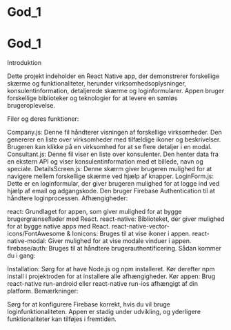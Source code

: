 # God_1
# God_1
Introduktion

Dette projekt indeholder en React Native app, der demonstrerer forskellige skærme og funktionaliteter, herunder virksomhedsoplysninger, konsulentinformation, detaljerede skærme og loginformularer. Appen bruger forskellige biblioteker og teknologier for at levere en sømløs brugeroplevelse.

Filer og deres funktioner:

Company.js: Denne fil håndterer visningen af forskellige virksomheder. Den genererer en liste over virksomheder med tilfældige ikoner og beskrivelser. Brugeren kan klikke på en virksomhed for at se flere detaljer i en modal.
Consultant.js: Denne fil viser en liste over konsulenter. Den henter data fra en ekstern API og viser konsulentinformation med et billede, navn og speciale.
DetailsScreen.js: Denne skærm giver brugeren mulighed for at navigere mellem forskellige skærme ved hjælp af knapper.
LoginForm.js: Dette er en loginformular, der giver brugeren mulighed for at logge ind ved hjælp af email og adgangskode. Den bruger Firebase Authentication til at håndtere loginprocessen.
Afhængigheder:

react: Grundlaget for appen, som giver mulighed for at bygge brugergrænseflader med React.
react-native: Biblioteket, der giver mulighed for at bygge native apps med React.
react-native-vector-icons/FontAwesome & Ionicons: Bruges til at vise ikoner i appen.
react-native-modal: Giver mulighed for at vise modale vinduer i appen.
firebase/auth: Bruges til at håndtere brugerauthentificering.
Sådan kommer du i gang:

Installation: Sørg for at have Node.js og npm installeret. Kør derefter npm install i projektroden for at installere alle afhængigheder.
Kør appen: Brug react-native run-android eller react-native run-ios afhængigt af din platform.
Bemærkninger:

Sørg for at konfigurere Firebase korrekt, hvis du vil bruge loginfunktionaliteten.
Appen er stadig under udvikling, og yderligere funktionaliteter kan tilføjes i fremtiden.
